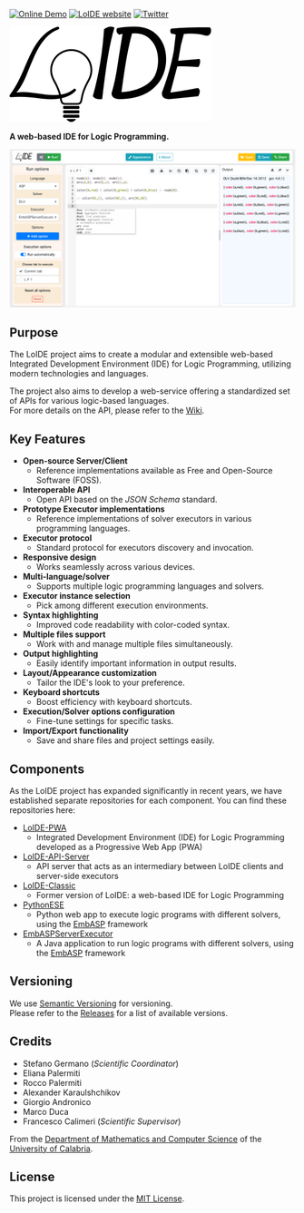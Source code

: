 
[![Online Demo](https://img.shields.io/website-up-down-green-red/https/loide.demacs.unical.it.svg?label=online-demo)](https://loide.demacs.unical.it)
[![LoIDE website](https://img.shields.io/website-up-down-green-red/https/demacs-unical.github.io/LoIDE.svg?label=LoIDE-website)](https://demacs-unical.github.io/LoIDE)
[![Twitter](https://img.shields.io/twitter/url/https/github.com/DeMaCS-UNICAL/LoIDE.svg?style=social)](https://twitter.com/intent/tweet?text=LoIDE%20-%20A%20web-based%20IDE%20for%20Logic%20Programming%0A&url=https%3A%2F%2Fdemacs-unical.github.io%2FLoIDE)


<!-- # LoIDE -->

<picture>
 <source media="(prefers-color-scheme: dark)" srcset="docs/images/logo_LoIDE_dark.svg">
 <source media="(prefers-color-scheme: light)" srcset="docs/images/logo_LoIDE.svg">
 <img alt="LoIDE" src="docs/images/logo_LoIDE.svg">
</picture>

**A web-based IDE for Logic Programming.**

<!-- [![LoIDE web GUI](docs/screenshots/screenshot_3-col.png)](https://www.mat.unical.it/calimeri/projects/loide) -->
![LoIDE web GUI](docs/screenshots/screenshot_3-col.png)

<!--
## Online Demo
Find a live demo at [loide.demacs.unical.it](https://loide.demacs.unical.it:8433)

Check the status of our services at https://loide.freshstatus.io
-->

<!-- This online version uses the [EmbASPServerExecutor](https://github.com/DeMaCS-UNICAL/EmbASPServerExecutor) to run the solvers -->


## Purpose

The LoIDE project aims to create a modular and extensible web-based Integrated Development Environment (IDE) for Logic Programming, utilizing modern technologies and languages.

The project also aims to develop a web-service offering a standardized set of APIs for various logic-based languages.  
For more details on the API, please refer to the [Wiki](https://github.com/DeMaCS-UNICAL/LoIDE/wiki/API).

## Key Features

 - **Open-source Server/Client**
   - Reference implementations available as Free and Open-Source Software (FOSS).
 - **Interoperable API**
   - Open API based on the _JSON Schema_ standard.
 - **Prototype Executor implementations**
   - Reference implementations of solver executors in various programming languages.
 - **Executor protocol**
   - Standard protocol for executors discovery and invocation.
 - **Responsive design**
   - Works seamlessly across various devices.
 - **Multi-language/solver**
   - Supports multiple logic programming languages and solvers.
 - **Executor instance selection**
   - Pick among different execution environments.
 - **Syntax highlighting**
   - Improved code readability with color-coded syntax.
 - **Multiple files support**
   - Work with and manage multiple files simultaneously.
 - **Output highlighting**
   -  Easily identify important information in output results.
 - **Layout/Appearance customization**
   - Tailor the IDE's look to your preference.
 - **Keyboard shortcuts**
   - Boost efficiency with keyboard shortcuts.
 - **Execution/Solver options configuration**
   - Fine-tune settings for specific tasks.
 - **Import/Export functionality**
   -  Save and share files and project settings easily.

## Components

As the LoIDE project has expanded significantly in recent years, we have established separate repositories for each component.
You can find these repositories here:

 - [LoIDE-PWA](https://github.com/DeMaCS-UNICAL/LoIDE-PWA)
   - Integrated Development Environment (IDE) for Logic Programming developed as a Progressive Web App (PWA)
 - [LoIDE-API-Server](https://github.com/DeMaCS-UNICAL/LoIDE-API-Server)
   - API server that acts as an intermediary between LoIDE clients and server-side executors
 - [LoIDE-Classic](https://github.com/DeMaCS-UNICAL/LoIDE-Classic)
   - Former version of LoIDE: a web-based IDE for Logic Programming
 - [PythonESE](https://github.com/DeMaCS-UNICAL/PythonESE)
   - Python web app to execute logic programs with different solvers, using the [EmbASP](https://github.com/DeMaCS-UNICAL/EmbASP) framework
 - [EmbASPServerExecutor](https://github.com/DeMaCS-UNICAL/EmbASPServerExecutor)
   - A Java application to run logic programs with different solvers, using the [EmbASP](https://github.com/DeMaCS-UNICAL/EmbASP) framework

<!--
## Contributing

Please read [CONTRIBUTING.md]() for details on our code of conduct, and the process for submitting pull requests to us.
 -->

## Versioning

We use [Semantic Versioning](http://semver.org) for versioning.  
Please refer to the [Releases](https://github.com/DeMaCS-UNICAL/LoIDE/releases) for a list of available versions.

## Credits

 - Stefano Germano (_Scientific Coordinator_)
 - Eliana Palermiti
 - Rocco Palermiti
 - Alexander Karaulshchikov
 - Giorgio Andronico
 - Marco Duca
 - Francesco Calimeri (_Scientific Supervisor_)

From the [Department of Mathematics and Computer Science](https://www.mat.unical.it) of the [University of Calabria](http://unical.it).


## License

This project is licensed under the [MIT License](LICENSE).

